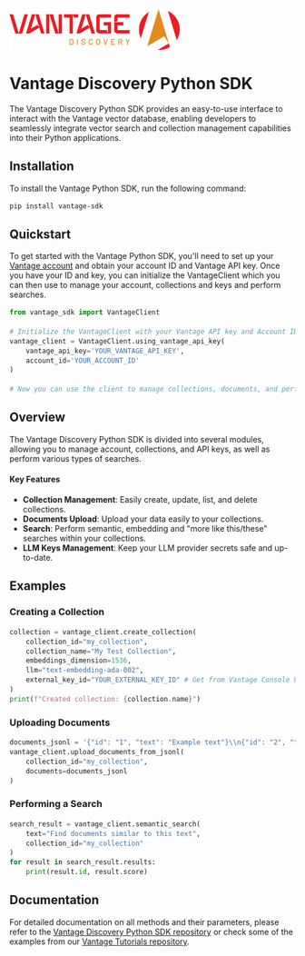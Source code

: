 <img src="assets/vantage_logo.png" title="Vantage Discovery Logo" width="300"/></br>

# Vantage Discovery Python SDK

The Vantage Discovery Python SDK provides an easy-to-use interface to interact with the Vantage vector database, enabling developers to seamlessly integrate vector search and collection management capabilities into their Python applications.

## Installation

To install the Vantage Python SDK, run the following command:

```bash
pip install vantage-sdk
```

## Quickstart

To get started with the Vantage Python SDK, you'll need to set up your [Vantage account](https://console.vanta.ge/) and obtain your account ID and Vantage API key. Once you have your ID and key, you can initialize the VantageClient which you can then use to manage your account, collections and keys and perform searches.

```python
from vantage_sdk import VantageClient

# Initialize the VantageClient with your Vantage API key and Account ID
vantage_client = VantageClient.using_vantage_api_key(
    vantage_api_key='YOUR_VANTAGE_API_KEY',
    account_id='YOUR_ACCOUNT_ID'
)

# Now you can use the client to manage collections, documents, and perform searches
```

## Overview

The Vantage Discovery Python SDK is divided into several modules, allowing you to manage account, collections, and API keys, as well as perform various types of searches.

#### Key Features
- __Collection Management__: Easily create, update, list, and delete collections.
- __Documents Upload__: Upload your data easily to your collections.
- __Search__: Perform semantic, embedding and "more like this/these" searches within your collections.
- __LLM Keys Management__: Keep your LLM provider secrets safe and up-to-date.

## Examples

### Creating a Collection

```python
collection = vantage_client.create_collection(
    collection_id="my_collection",
    collection_name="My Test Collection",
    embeddings_dimension=1536,
    llm="text-embedding-ada-002",
    external_key_id="YOUR_EXTERNAL_KEY_ID" # Get from Vantage Console UI or using the SDK
)
print(f"Created collection: {collection.name}")
```

### Uploading Documents
```python
documents_jsonl = '{"id": "1", "text": "Example text"}\\n{"id": "2", "text": "Another example"}'
vantage_client.upload_documents_from_jsonl(
    collection_id="my_collection",
    documents=documents_jsonl
)
```

### Performing a Search
```python
search_result = vantage_client.semantic_search(
    text="Find documents similar to this text",
    collection_id="my_collection"
)
for result in search_result.results:
    print(result.id, result.score)
```

## Documentation

For detailed documentation on all methods and their parameters, please refer to the [Vantage Discovery Python SDK repository](https://github.com/VantageDiscovery/vantage-sdk-python) or check some of the examples from our [Vantage Tutorials repository](https://github.com/VantageDiscovery/vantage-tutorials).
